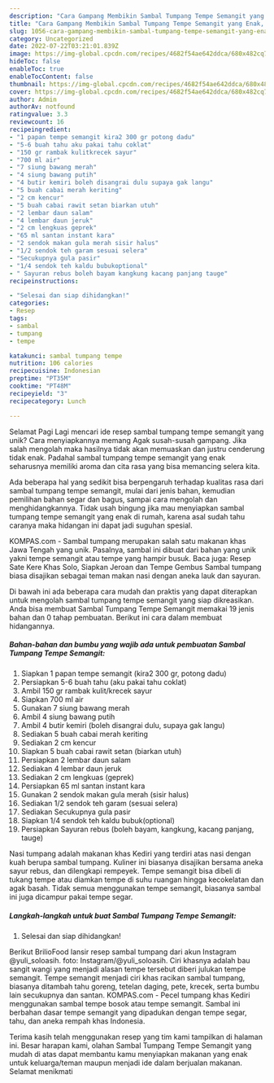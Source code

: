 ```yaml
---
description: "Cara Gampang Membikin Sambal Tumpang Tempe Semangit yang Enak, Mengugah Selera"
title: "Cara Gampang Membikin Sambal Tumpang Tempe Semangit yang Enak, Mengugah Selera"
slug: 1056-cara-gampang-membikin-sambal-tumpang-tempe-semangit-yang-enak-mengugah-selera
category: Uncategorized
date: 2022-07-22T03:21:01.839Z
image: https://img-global.cpcdn.com/recipes/4682f54ae642ddca/680x482cq70/sambal-tumpang-tempe-semangit-foto-resep-utama.jpg
hideToc: false
enableToc: true
enableTocContent: false
thumbnail: https://img-global.cpcdn.com/recipes/4682f54ae642ddca/680x482cq70/sambal-tumpang-tempe-semangit-foto-resep-utama.jpg
cover: https://img-global.cpcdn.com/recipes/4682f54ae642ddca/680x482cq70/sambal-tumpang-tempe-semangit-foto-resep-utama.jpg
author: Admin
authorAv: notfound
ratingvalue: 3.3
reviewcount: 16
recipeingredient:
- "1 papan tempe semangit kira2 300 gr potong dadu"
- "5-6 buah tahu aku pakai tahu coklat"
- "150 gr rambak kulitkrecek sayur"
- "700 ml air"
- "7 siung bawang merah"
- "4 siung bawang putih"
- "4 butir kemiri boleh disangrai dulu supaya gak langu"
- "5 buah cabai merah keriting"
- "2 cm kencur"
- "5 buah cabai rawit setan biarkan utuh"
- "2 lembar daun salam"
- "4 lembar daun jeruk"
- "2 cm lengkuas geprek"
- "65 ml santan instant kara"
- "2 sendok makan gula merah sisir halus"
- "1/2 sendok teh garam sesuai selera"
- "Secukupnya gula pasir"
- "1/4 sendok teh kaldu bubukoptional"
- " Sayuran rebus boleh bayam kangkung kacang panjang tauge"
recipeinstructions:

- "Selesai dan siap dihidangkan!"
categories:
- Resep
tags:
- sambal
- tumpang
- tempe

katakunci: sambal tumpang tempe 
nutrition: 106 calories
recipecuisine: Indonesian
preptime: "PT35M"
cooktime: "PT48M"
recipeyield: "3"
recipecategory: Lunch

---
```



Selamat Pagi Lagi mencari ide resep sambal tumpang tempe semangit yang unik? Cara menyiapkannya memang Agak susah-susah gampang. Jika salah mengolah maka hasilnya tidak akan memuaskan dan justru cenderung tidak enak. Padahal sambal tumpang tempe semangit yang enak seharusnya memiliki aroma dan cita rasa yang bisa memancing selera kita.


Ada beberapa hal yang sedikit bisa berpengaruh terhadap kualitas rasa dari sambal tumpang tempe semangit, mulai dari jenis bahan, kemudian pemilihan bahan segar dan bagus, sampai cara mengolah dan menghidangkannya. Tidak usah bingung jika mau menyiapkan sambal tumpang tempe semangit yang enak di rumah, karena asal sudah tahu caranya maka hidangan ini dapat jadi suguhan spesial.

KOMPAS.com - Sambal tumpang merupakan salah satu makanan khas Jawa Tengah yang unik. Pasalnya, sambal ini dibuat dari bahan yang unik yakni tempe semangit atau tempe yang hampir busuk. Baca juga: Resep Sate Kere Khas Solo, Siapkan Jeroan dan Tempe Gembus Sambal tumpang biasa disajikan sebagai teman makan nasi dengan aneka lauk dan sayuran.


Di bawah ini ada beberapa cara mudah dan praktis yang dapat diterapkan untuk mengolah sambal tumpang tempe semangit yang siap dikreasikan. Anda bisa membuat Sambal Tumpang Tempe Semangit memakai 19 jenis bahan dan 0 tahap pembuatan. Berikut ini cara dalam membuat hidangannya.

<!--inarticleads1-->

##### Bahan-bahan dan bumbu yang wajib ada untuk pembuatan Sambal Tumpang Tempe Semangit:

1. Siapkan 1 papan tempe semangit (kira2 300 gr, potong dadu)
1. Persiapkan 5-6 buah tahu (aku pakai tahu coklat)
1. Ambil 150 gr rambak kulit/krecek sayur
1. Siapkan 700 ml air
1. Gunakan 7 siung bawang merah
1. Ambil 4 siung bawang putih
1. Ambil 4 butir kemiri (boleh disangrai dulu, supaya gak langu)
1. Sediakan 5 buah cabai merah keriting
1. Sediakan 2 cm kencur
1. Siapkan 5 buah cabai rawit setan (biarkan utuh)
1. Persiapkan 2 lembar daun salam
1. Sediakan 4 lembar daun jeruk
1. Sediakan 2 cm lengkuas (geprek)
1. Persiapkan 65 ml santan instant kara
1. Gunakan 2 sendok makan gula merah (sisir halus)
1. Sediakan 1/2 sendok teh garam (sesuai selera)
1. Sediakan Secukupnya gula pasir
1. Siapkan 1/4 sendok teh kaldu bubuk(optional)
1. Persiapkan  Sayuran rebus (boleh bayam, kangkung, kacang panjang, tauge)


Nasi tumpang adalah makanan khas Kediri yang terdiri atas nasi dengan kuah berupa sambal tumpang. Kuliner ini biasanya disajikan bersama aneka sayur rebus, dan dilengkapi rempeyek. Tempe semangit bisa dibeli di tukang tempe atau diamkan tempe di suhu ruangan hingga kecokelatan dan agak basah. Tidak semua menggunakan tempe semangit, biasanya sambal ini juga dicampur pakai tempe segar. 

<!--inarticleads2-->

##### Langkah-langkah untuk buat Sambal Tumpang Tempe Semangit:


1. Selesai dan siap dihidangkan!

Berikut BrilioFood lansir resep sambal tumpang dari akun Instagram @yuli_soloasih. foto: Instagram/@yuli_soloasih. Ciri khasnya adalah bau sangit wangi yang menjadi alasan tempe tersebut diberi julukan tempe semangit. Tempe semangit menjadi ciri khas racikan sambal tumpang, biasanya ditambah tahu goreng, tetelan daging, pete, krecek, serta bumbu lain secukupnya dan santan. KOMPAS.com - Pecel tumpang khas Kediri menggunakan sambal tempe bosok atau tempe semangit. Sambal ini berbahan dasar tempe semangit yang dipadukan dengan tempe segar, tahu, dan aneka rempah khas Indonesia. 

Terima kasih telah menggunakan resep yang tim kami tampilkan di halaman ini. Besar harapan kami, olahan Sambal Tumpang Tempe Semangit yang mudah di atas dapat membantu kamu menyiapkan makanan yang enak untuk keluarga/teman maupun menjadi ide dalam berjualan makanan. Selamat menikmati
